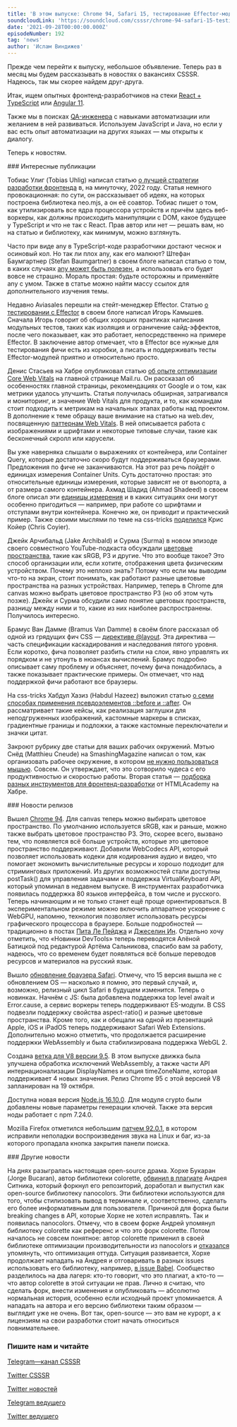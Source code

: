 ```yaml
---
title: 'В этом выпуске: Chrome 94, Safari 15, тестирование Effector-модулей, единицы измерения Container Units, так ли плох any, как все говорят, CSS-директива @layout, а также обвинения в open-source плагиате.'
soundcloudLink: 'https://soundcloud.com/csssr/chrome-94-safari-15-testirovanie-effector-container-units-any-layout-open-source-plagiat'
date: '2021-09-28T00:00:00.000Z'
episodeNumber: 192
tag: 'news'
author: 'Ислам Виндижев'
---
```


Прежде чем перейти к выпуску, небольшое объявление. Теперь раз в месяц мы будем рассказывать в новостях о вакансиях CSSSR. Надеюсь, так мы скорее найдем друг-друга.

Итак, ищем опытных фронтенд-разработчиков на стеки [React + TypeScript](https://csssr.com/ru-ru/jobs/high-middle-js-developer) или [Angular 11](https://csssr.com/ru-ru/jobs/js-developer).

Также мы в поисках [QA-инженера](https://csssr.com/ru-ru/jobs/backend-qa-engineer) с навыками автоматизации или желанием в ней развиваться. Используем JavaScript и Java, но если у вас есть опыт автоматизации на других языках — мы открыты к диалогу.

Теперь к новостям.

<ParagraphWithImage imageName="manWithLaptop">
  ### Интересные публикации

Тобиас Улиг (Tobias Uhlig) написал статью [о лучшей стратегии разработки фронтенда](https://itnext.io/the-best-frontend-development-strategies-in-2022-cb02dd7aa48b) в, на минуточку, 2022 году. Статья немного провокационная: по сути, он рассказывает об идеях, на которых построена библиотека neo.mjs, а он её соавтор. Тобиас пишет о том, как утилизировать все ядра процессора устройств и причём здесь веб-воркеры, как должны происходить манипуляции с DOM, какое будущее у TypeScript и что не так с React. Прав автор или нет — решать вам, но на статью и библиотеку, как минимум, можно взглянуть.
</ParagraphWithImage>

Часто при виде any в TypeScript-коде разработчики достают чеснок и осиновый кол. Но так ли плох any, как его малюют? Штефан Баумгартнер (Stefan Baumgartner) в своем блоге написал статью о том, в каких случаях [any может быть полезен](https://fettblog.eu/typescript-any-is-ok/), а использовать его будет вовсе не страшно. Мораль простая: будьте осторожны и применяйте any с умом. Также в статье можно найти массу ссылок для дополнительного изучения темы.

Недавно Aviasales перешли на стейт-менеджер Effector. Статью [о тестировании с Effector](https://blog.kamyshev.me/effestor-tests/) в своем блоге написал Игорь Камышев. Сначала Игорь говорит об общих хороших практиках написания модульных тестов, таких как изоляция и ограничение сайд-эффектов, после чего показывает, как это работает, непосредственно на примере Effector. В заключение автор отмечает, что в Effector все нужные для тестирования фичи есть из коробки, а писать и поддерживать тесты Effector-модулей приятно и относительно просто.

Денис Стасьев на Хабре опубликовал статью [об опыте оптимизации Core Web Vitals](https://habr.com/ru/company/mailru/blog/577792/) на главной странице Mail.ru. Он рассказал об особенностях главной страницы, рекомендациях от Google и о том, как метрики удалось улучшить. Статья получилась обширная, затрагивался и мониторинг, и значение Web Vitals для продукта, и то, как командам стоит подходить к метрикам на начальных этапах работы над проектом. В дополнение к теме обращу ваше внимание на статью на web.dev, посвященную [паттернам Web Vitals](https://web.dev/patterns/web-vitals-patterns/). В ней описывается работа с изображениями и шрифтами и некоторые типовые случаи, такие как бесконечный скролл или карусели.

Вы уже наверняка слышали о выражениях от контейнера, или Container Query, которые достаточно скоро будут поддерживаться браузерами. Предложения по фиче не заканчиваются. На этот раз речь пойдёт о единицах измерения Container Units. Суть достаточно простая: это относительные единицы измерения, которые зависят не от вьюпорта, а от размера самого контейнера. Ахмад Шадид (Ahmad Shadeed) в своем блоге описал эти [единицы измерения](https://ishadeed.com/article/container-query-units/) и в каких ситуациях они могут особенно пригодиться — например, при работе со шрифтами и отступами внутри контейнера. Конечно же, он приводит и практический пример. Также своими мыслями по теме на css-tricks [поделился](https://css-tricks.com/container-units-should-be-pretty-handy/) Крис Койер (Chris Coyier).

Джейк Арчибальд (Jake Archibald) и Сурма (Surma) в новом эпизоде своего совместного YouTube-подкаста обсуждали [цветовые пространства](https://www.youtube.com/watch?v=cGyLHxn16pE), такие как sRGB, P3 и другие. Что это вообще такое? Это способ организации или, если хотите, отображения цвета физическим устройством. Почему это неплохо знать? Потому что если мы выводим что-то на экран, стоит понимать, как работают разные цветовые пространства на разных устройствах. Например, теперь в Chrome для canvas можно выбрать цветовое пространство P3 (но об этом чуть позже). Джейк и Сурма обсудили само понятие цветовых пространств, разницу между ними и то, какие из них наиболее распространены. Получилось интересно.

Брамус Ван Дамме (Bramus Van Damme) в своём блоге рассказал об одной из грядущих фич CSS — [директиве @layout](https://www.bram.us/2021/09/15/the-future-of-css-cascade-layers-css-at-layer/). Эта директива — часть спецификации каскадирования и наследования пятого уровня. Если коротко, фича позволяет разбить стили на слои, явно управлять их порядком и не утонуть в нюансах вычислений. Брамус подробно описывает саму проблему и объясняет, почему фича понадобилась, а также показывает практические примеры. Он отмечает, что над поддержкой фичи работают все браузеры.

На css-tricks Хабдул Хазиз (Habdul Hazeez) выложил статью [о семи способах применения псевдоэлементов ::before и ::after](https://css-tricks.com/7-practical-uses-for-the-before-and-after-pseudo-elements-in-css/). Он рассматривает такие кейсы, как реализация заглушки для неподгруженных изображений, кастомные маркеры в списках, градиентные границы и подложки, а также кастомные переключатели и значки цитат.

Закроют рубрику две статьи для ваших рабочих окружений. Мэтью Снёд (Matthieu Cneude) на SmashingMagazine написал о том, как организовать рабочее окружение, в котором [не нужно пользоваться мышью](https://www.smashingmagazine.com/2021/09/mouseless-development-environment/). Совсем. Он утверждает, что это сотворило чудеса с его продуктивностью и скоростью работы. Вторая статья — [подборка разных инструментов для фронтенд-разработки](https://habr.com/ru/company/htmlacademy/blog/579514/) от HTMLAcademy на Хабре.

<ParagraphWithImage imageName="laptopNews" >
  ### Новости релизов

Вышел [Chrome 94](https://chromereleases.googleblog.com/2021/09/stable-channel-update-for-desktop_21.html). Для canvas теперь можно выбирать цветовое пространство. По умолчанию используется sRGB, как и раньше, можно также выбрать цветовое пространство P3. Это, скорее всего, вызвано тем, что появляется всё больше устройств, которые это цветовое пространство поддерживают. Добавили WebCodecs API, который позволяет использовать кодеки для кодирования аудио и видео, что помогает экономить вычислительные ресурсы и хорошо подходит для стриминговых приложений. Из других возможностей стали доступны postTask() для управления задачами и поддержка VirtualKeyboard API, который упоминал в недавнем выпуске. В инструментах разработчика появилась поддержка 80 языков интерфейса, в том числе и русского. Теперь начинающим и не только станет ещё проще ориентироваться. В экспериментальном режиме можно включить аппаратное ускорение с WebGPU, напомню, технология позволяет использовать ресурсы графического процессора в браузере. Больше подробностей — традиционно в постах [Пита Ле Пейджа](https://developer.chrome.com/blog/new-in-chrome-94/) и [Джеселин Ин](https://developer.chrome.com/ru/blog/new-in-devtools-94/). Отдельно хочу отметить, что «Новинки DevTools» теперь переводятся Алёной Батицкой под редактурой Артёма Сальникова, спасибо вам за работу, надеюсь, что со временем будет появляться всё больше переводов ресурсов и материалов на русский язык.
</ParagraphWithImage>

Вышло [обновление браузера Safari](https://developer.apple.com/documentation/safari-release-notes/safari-15-release-notes). Отмечу, что 15 версия вышла не с обновлением OS — насколько я помню, это первый случай, и, возможно, релизный цикл Safari в будущем изменится. Теперь о новинках. Начнём с JS: была добавлена поддержка top level await и Error.cause, а сервис воркеры теперь поддерживают ES-модули. В CSS подвезли поддержку свойства aspect-ratio() и разные цветовые пространства. Кроме того, как и обещали на одной из презентаций Apple, iOS и iPadOS теперь поддерживают Safari Web Extensions. Дополнительно можно отметить, что продолжается расширение поддержки WebAssembly и была стабилизирована поддержка WebGL 2.

Создана [ветка для V8 версии 9.5](https://v8.dev/blog/v8-release-95). В этом выпуске движка была улучшена обработка исключений WebAssembly, а также части API интернационализации DisplayNames и опция timeZoneName, которая поддерживает 4 новых значения. Релиз Chrome 95 с этой версией V8 запланирован на 19 октября.

Доступна новая версия [Node.js 16.10.0](https://nodejs.org/en/blog/release/v16.10.0/). Для модуля crypto были добавлены новые параметры генерации ключей. Также эта версия ноды работает с npm 7.24.0.

Mozilla Firefox отметился небольшим [патчем 92.0.1](https://www.mozilla.org/en-US/firefox/92.0.1/releasenotes/), в котором исправили неполадки воспроизведения звука на Linux и баг, из-за которого пропадала кнопка закрытия панели поиска.

<ParagraphWithImage imageName="laptopNews" >
  ### Другие новости

На днях разыгралась настоящая open-source драма. Хорхе Букаран (Jorge Bucaran), автор библиотеки colorette, [обвинил в плагиате](https://twitter.com/jorgebucaran/status/1441713235980275718) Андрея Ситника, который форкнул его репозиторий, доработал и выпустил как open-source библиотеку nanocolors. Эти библиотеки используются для того, чтобы стилизовать вывод в терминале и, соответственно, сделать его более информативным для пользователя. Причиной для форка были breaking changes в API, которые Хорхе не хотел исправлять. Так и появилась nanocolors. Отмечу, что в своем форке Андрей упомянул библиотеку colorette как референс и что это форк colorette. Потом началось не совсем понятное: автор colorette применил в своей библиотеке оптимизации производительности из nanocolors и [отказался](https://twitter.com/sitnikcode/status/1442158521802498055) упомянуть, что оптимизация оттуда. Ситуация развивается, Хорхе продолжает нападать на Андрея и отговаривать в разных issues использовать его библиотеку, например, [в issue Babel](https://github.com/babel/babel/pull/13783). Сообщество разделилось на два лагеря: кто-то говорит, что это плагиат, а кто-то — что автор colorette в этой ситуации не прав. Лично я считаю, что сделать форк, внести изменения и опубликовать — абсолютно нормальная история, особенно если исходный проект упоминается. А нападать на автора и его версию библиотеки таким образом — выглядит уже не очень. Вот так, open-source — это вам не курорт, а к лицензиям на свои разработки стоит начать относиться повнимательнее.
</ParagraphWithImage>

  ### Пишите нам и читайте
  [Telegram—канал CSSSR](https://t.me/csssr)

  [Twitter CSSSR](https://twitter.com/csssr_dev)

  [Twitter новостей](https://twitter.com/csssr_news)

  [Telegram ведущего](https://t.me/Vindizh)

  [Twitter ведущего](https://twitter.com/Vindizh)
